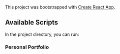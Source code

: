 This project was bootstrapped with [Create React App](https://github.com/facebook/create-react-app).

## Available Scripts

In the project directory, you can run:

### Personal Portfolio
